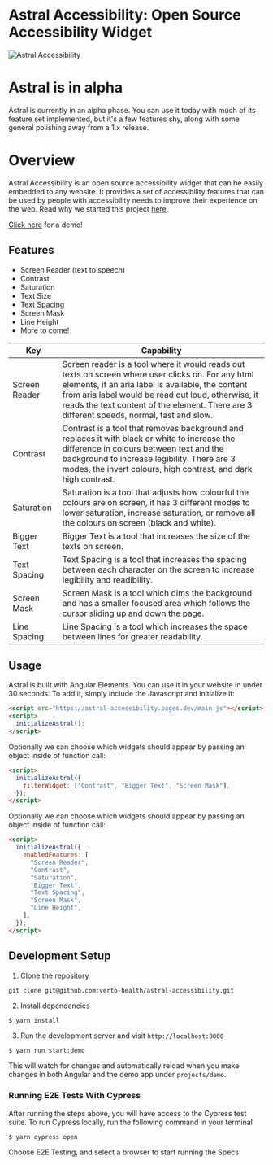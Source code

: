# Astral Accessibility: Open Source Accessibility Widget

![Astral Accessibility](docs/astral.png)

# Astral is in alpha

Astral is currently in an alpha phase. You can use it today with much of its feature set implemented, but it's a few features shy, along with some general polishing away from a 1.x release.

# Overview

Astral Accessibility is an open source accessibility widget that can be easily embedded to any website. It provides a set of
accessibility features that can be used by people with accessibility needs to improve their experience on the web. Read why we
started this project [here](blue.verto.health/advancing-accessibility-with-astral/).

[Click here](https://astral-accessibility.pages.dev/) for a demo!

## Features

- Screen Reader (text to speech)
- Contrast
- Saturation
- Text Size
- Text Spacing
- Screen Mask
- Line Height
- More to come!

| Key           | Capability                                                                                                                                                                                                                                                                                                 |
| ------------- | ---------------------------------------------------------------------------------------------------------------------------------------------------------------------------------------------------------------------------------------------------------------------------------------------------------- |
| Screen Reader | Screen reader is a tool where it would reads out texts on screen where user clicks on. For any html elements, if an aria label is available, the content from aria label would be read out loud, otherwise, it reads the text content of the element. There are 3 different speeds, normal, fast and slow. |
| Contrast      | Contrast is a tool that removes background and replaces it with black or white to increase the difference in colours between text and the background to increase legibility. There are 3 modes, the invert colours, high contrast, and dark high contrast.                                                 |
| Saturation    | Saturation is a tool that adjusts how colourful the colours are on screen, it has 3 different modes to lower saturation, increase saturation, or remove all the colours on screen (black and white).                                                                                                       |
| Bigger Text   | Bigger Text is a tool that increases the size of the texts on screen.                                                                                                                                                                                                                                      |
| Text Spacing  | Text Spacing is a tool that increases the spacing between each character on the screen to increase legibility and readibility.                                                                                                                                                                             |
| Screen Mask   | Screen Mask is a tool which dims the background and has a smaller focused area which follows the cursor sliding up and down the page.                                                                                                                                                                      |
| Line Spacing  | Line Spacing is a tool which increases the space between lines for greater readability.                                                                                                                                                                                                                    |

## Usage

Astral is built with Angular Elements. You can use it in your website in under 30 seconds. To add it, simply include the Javascript and initialize it:

```html
<script src="https://astral-accessibility.pages.dev/main.js"></script>
<script>
  initializeAstral();
</script>
```

Optionally we can choose which widgets should appear by passing an object inside of function call:

```html
<script>
  initializeAstral({
    filterWidget: ["Contrast", "Bigger Text", "Screen Mask"],
  });
</script>
```

Optionally we can choose which widgets should appear by passing an object inside of function call:

```html
<script>
  initializeAstral({
    enabledFeatures: [
      "Screen Reader",
      "Contrast",
      "Saturation",
      "Bigger Text",
      "Text Spacing",
      "Screen Mask",
      "Line Height",
    ],
  });
</script>
```

## Development Setup

1. Clone the repository

```
git clone git@github.com:verto-health/astral-accessibility.git
```

2. Install dependencies

```
$ yarn install
```

3. Run the development server and visit `http://localhost:8000`

```bash
$ yarn run start:demo
```

This will watch for changes and automatically reload when you make changes in both Angular and the demo app under `projects/demo`.

### Running E2E Tests With Cypress

After running the steps above, you will have access to the Cypress test suite. To run Cypress locally, run the following command in your terminal

```
$ yarn cypress open
```

Choose E2E Testing, and select a browser to start running the Specs
